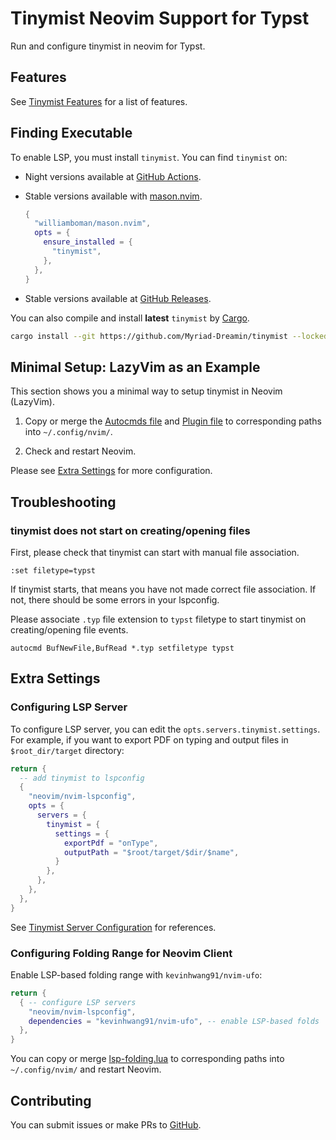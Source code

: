 # Tinymist Neovim Support for Typst

Run and configure tinymist in neovim for Typst.

## Features

See [Tinymist Features](https://github.com/Myriad-Dreamin/tinymist#features) for a list of features.

## Finding Executable

To enable LSP, you must install `tinymist`. You can find `tinymist` on:

- Night versions available at [GitHub Actions](https://github.com/Myriad-Dreamin/tinymist/actions).
- Stable versions available with [mason.nvim](https://github.com/williamboman/mason.nvim).

  ```lua
  {
    "williamboman/mason.nvim",
    opts = {
      ensure_installed = {
        "tinymist",
      },
    },
  }
  ```

- Stable versions available at [GitHub Releases](https://github.com/Myriad-Dreamin/tinymist/releases).

You can also compile and install **latest** `tinymist` by [Cargo](https://www.rust-lang.org/tools/install).

```bash
cargo install --git https://github.com/Myriad-Dreamin/tinymist --locked
```

## Minimal Setup: LazyVim as an Example

This section shows you a minimal way to setup tinymist in Neovim (LazyVim).

1. Copy or merge the [Autocmds file](./config/autocmds.lua) and [Plugin file](./plugins/tinymist.lua) to corresponding paths into `~/.config/nvim/`.

2. Check and restart Neovim.

Please see [Extra Settings](#extra-settings) for more configuration.

## Troubleshooting

### tinymist does not start on creating/opening files

First, please check that tinymist can start with manual file association.

```
:set filetype=typst
```

If tinymist starts, that means you have not made correct file association. If not, there should be some errors in your lspconfig.

Please associate `.typ` file extension to `typst` filetype to start tinymist on creating/opening file events.

```
autocmd BufNewFile,BufRead *.typ setfiletype typst
```

## Extra Settings

### Configuring LSP Server

To configure LSP server, you can edit the `opts.servers.tinymist.settings`. For example, if you want to export PDF on typing and output files in `$root_dir/target` directory:

```lua
return {
  -- add tinymist to lspconfig
  {
    "neovim/nvim-lspconfig",
    opts = {
      servers = {
        tinymist = {
          settings = {
            exportPdf = "onType",
            outputPath = "$root/target/$dir/$name",
          }
        },
      },
    },
  },
}
```

See [Tinymist Server Configuration](./Configuration.md) for references.

### Configuring Folding Range for Neovim Client

Enable LSP-based folding range with `kevinhwang91/nvim-ufo`:

```lua
return {
  { -- configure LSP servers
    "neovim/nvim-lspconfig",
    dependencies = "kevinhwang91/nvim-ufo", -- enable LSP-based folds
  },
}
```

You can copy or merge [lsp-folding.lua](./plugins/lsp-folding.lua) to corresponding paths into `~/.config/nvim/` and restart Neovim.

## Contributing

You can submit issues or make PRs to [GitHub](https://github.com/Myriad-Dreamin/tinymist).
